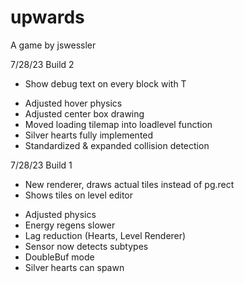 # upwards

A game by jswessler

7/28/23 Build 2
* Show debug text on every block with T
- Adjusted hover physics
- Adjusted center box drawing
- Moved loading tilemap into loadlevel function
- Silver hearts fully implemented
- Standardized & expanded collision detection



7/28/23 Build 1
* New renderer, draws actual tiles instead of pg.rect
* Shows tiles on level editor
- Adjusted physics
- Energy regens slower
- Lag reduction (Hearts, Level Renderer)
- Sensor now detects subtypes
- DoubleBuf mode
- Silver hearts can spawn
